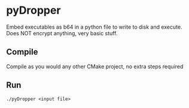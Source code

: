 # pyDropper
Embed executables as b64 in a python file to write to disk and execute.
Does NOT encrypt anything, very basic stuff.

## Compile
Compile as you would any other CMake project, no extra steps required

## Run
```./pyDropper <input file>```

